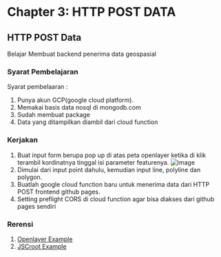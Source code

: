 # Chapter 3: HTTP POST DATA
## HTTP POST Data
Belajar Membuat backend penerima data geospasial
### Syarat Pembelajaran
Syarat pembelaaran :
1. Punya akun GCP(google cloud platform).
2. Memakai basis data nosql di mongodb.com
3. Sudah membuat package
4. Data yang ditampilkan diambil dari cloud function

### Kerjakan
1. Buat input form berupa pop up di atas peta openlayer ketika di klik terambil kordinatnya tinggal isi parameter featurenya.
   ![image](https://github.com/bukped/gis/assets/11188109/b873f02c-97ef-4f45-a092-a7479f4caf59)
2. Dimulai dari input point dahulu, kemudian input line, polyline dan polygon.
3. Buatlah google cloud function baru untuk menerima data dari HTTP POST frontend github pages.
4. Setting preflight CORS di cloud function agar bisa diakses dari github pages sendiri

### Rerensi
1. [Openlayer Example](https://openlayers.org/en/latest/examples/)
2. [JSCroot Example](https://jscroot.github.io/examples/)
